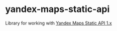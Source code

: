 yandex-maps-static-api
===============

Library for working with [Yandex Maps Static API 1.x](http://api.yandex.ru/maps/doc/staticapi/)
